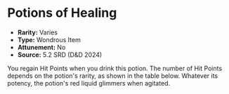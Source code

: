 # Potions of Healing

- **Rarity:** Varies
- **Type:** Wondrous Item
- **Attunement:** No
- **Source:** 5.2 SRD (D&D 2024)

You regain Hit Points when you drink this potion. The number of Hit Points depends on the potion's rarity, as shown in the table below. Whatever its potency, the potion's red liquid glimmers when agitated.
